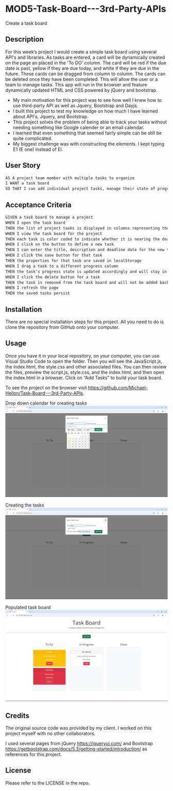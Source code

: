 # MOD5-Task-Board---3rd-Party-APIs
Create a task board

## Description

For this week’s project I would create a simple task board using several API's and libraries. As tasks are entered, a card will be dynamically created on the page an placed in the 'To DO' column. The card will be red if the due date is past, yellow if they are due today, and white if they are due in the future. These cards can be dragged from column to column. The cards can be deleted once they have been completed. This will allow the user or a team to manage tasks. This app will run in the browser and feature dynamically updated HTML and CSS powered by jQuery and bootstrap.

- My main motivation for this project was to see how well I knew how to use third-party API as well as Jquery, Bootstrap and Dayjs.
- I built this project to test my knowledge on how much I have learned about API's, Jquery, and Bootstrap.
- This project solves the problem of being able to track your tasks without needing something like Google calender or an email calendar.
- I learned that even something that seemed fairly simple can be still be quite complicated.
- My biggest challenge was with constructing the elements. I kept typing E1 (E one) instead of El. 

## User Story

```md
AS A project team member with multiple tasks to organize
I WANT a task board 
SO THAT I can add individual project tasks, manage their state of progress and track overall project progress accordingly
```

## Acceptance Criteria

```md
GIVEN a task board to manage a project
WHEN I open the task board
THEN the list of project tasks is displayed in columns representing the task progress state (Not Yet Started, In Progress, Completed)
WHEN I view the task board for the project
THEN each task is color coded to indicate whether it is nearing the deadline (yellow) or is overdue (red)
WHEN I click on the button to define a new task
THEN I can enter the title, description and deadline date for the new task into a modal dialog
WHEN I click the save button for that task
THEN the properties for that task are saved in localStorage
WHEN I drag a task to a different progress column
THEN the task's progress state is updated accordingly and will stay in the new column after refreshing
WHEN I click the delete button for a task
THEN the task is removed from the task board and will not be added back after refreshing
WHEN I refresh the page
THEN the saved tasks persist
```

## Installation

There are no special installation steps for this project. All you need to do is clone the repository from GitHub onto your computer.

## Usage

Once you have it in your local repository, on your computer, you can use Visual Studio Code to open the folder. Then you will see the JavaScript.js, the index.html, the style.css and other associated files. You can then review the files, preview the script.js, style.css, and the index.html, and then open the index.html in a browser. Click on “Add Tasks” to build your task board.


To see the project on the browser visit <https://github.com/Michael-Hellon/Task-Board---3rd-Party-APIs>.

Drop down calendar for creating tasks
![screenshot](/assets/images/drop%20down%20calender.png)

Creating the tasks
![screenshot](/assets/images/creating%20new%20task.png)

Populated task board
![screenshot](/assets/images/populated%20task%20board.png)

## Credits

The original source code was provided by my client. I worked on this project myself with no other collaborators.

I used several pages from jQuery <https://jqueryui.com/> and Bootstrap <https://getbootstrap.com/docs/5.3/getting-started/introduction/> as references for this project.

## License

Please refer to the LICENSE in the repo.

